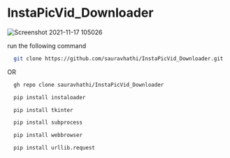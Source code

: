 # InstaPicVid_Downloader
![Screenshot 2021-11-17 105026](https://user-images.githubusercontent.com/61316762/143551159-40515cf5-fba7-4a22-973a-7b3d92eedd62.png)

run the following command


```bash
  git clone https://github.com/sauravhathi/InstaPicVid_Downloader.git
```

OR

```bash
  gh repo clone sauravhathi/InstaPicVid_Downloader
```

```bash
  pip install instaloader
```

```bash
  pip install tkinter
```

```bash
  pip install subprocess
```

```bash
  pip install webbrowser
```

```bash
  pip install urllib.request
```

